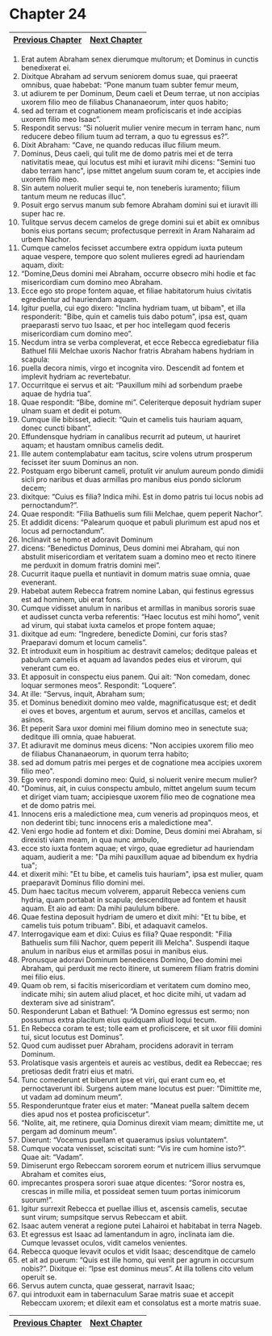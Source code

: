 # Chapter 24
| [Previous Chapter](Chapter%2023.md)| [Next Chapter](Chapter%2025.md) |
| --- | --- |
1. Erat autem Abraham senex dierumque multorum; et Dominus in cunctis benedixerat ei.
2. Dixitque Abraham ad servum seniorem domus suae, qui praeerat omnibus, quae habebat: “Pone manum tuam subter femur meum,
3. ut adiurem te per Dominum, Deum caeli et Deum terrae, ut non accipias uxorem filio meo de filiabus Chananaeorum, inter quos habito;
4. sed ad terram et cognationem meam proficiscaris et inde accipias uxorem filio meo Isaac”.
5. Respondit servus: “Si noluerit mulier venire mecum in terram hanc, num reducere debeo filium tuum ad terram, a quo tu egressus es?”.
6. Dixit Abraham: “Cave, ne quando reducas illuc filium meum.
7. Dominus, Deus caeli, qui tulit me de domo patris mei et de terra nativitatis meae, qui locutus est mihi et iuravit mihi dicens: "Semini tuo dabo terram hanc", ipse mittet angelum suum coram te, et accipies inde uxorem filio meo.
8. Sin autem noluerit mulier sequi te, non teneberis iuramento; filium tantum meum ne reducas illuc”.
9. Posuit ergo servus manum sub femore Abraham domini sui et iuravit illi super hac re.
10. Tulitque servus decem camelos de grege domini sui et abiit ex omnibus bonis eius portans secum; profectusque perrexit in Aram Naharaim ad urbem Nachor.
11. Cumque camelos fecisset accumbere extra oppidum iuxta puteum aquae vespere, tempore quo solent mulieres egredi ad hauriendam aquam, dixit:
12. “Domine,Deus domini mei Abraham, occurre obsecro mihi hodie et fac misericordiam cum domino meo Abraham.
13. Ecce ego sto prope fontem aquae, et filiae habitatorum huius civitatis egredientur ad hauriendam aquam.
14. Igitur puella, cui ego dixero: "Inclina hydriam tuam, ut bibam", et illa responderit: "Bibe, quin et camelis tuis dabo potum", ipsa est, quam praeparasti servo tuo Isaac, et per hoc intellegam quod feceris misericordiam cum domino meo”.
15. Necdum intra se verba compleverat, et ecce Rebecca egrediebatur filia Bathuel filii Melchae uxoris Nachor fratris Abraham habens hydriam in scapula:
16. puella decora nimis, virgo et incognita viro. Descendit ad fontem et implevit hydriam ac revertebatur.
17. Occurritque ei servus et ait: “Pauxillum mihi ad sorbendum praebe aquae de hydria tua”.
18. Quae respondit: “Bibe, domine mi”. Celeriterque deposuit hydriam super ulnam suam et dedit ei potum.
19. Cumque ille bibisset, adiecit: “Quin et camelis tuis hauriam aquam, donec cuncti bibant”.
20. Effundensque hydriam in canalibus recurrit ad puteum, ut hauriret aquam; et haustam omnibus camelis dedit.
21. Ille autem contemplabatur eam tacitus, scire volens utrum prosperum fecisset iter suum Dominus an non.
22. Postquam ergo biberunt cameli, protulit vir anulum aureum pondo dimidii sicli pro naribus et duas armillas pro manibus eius pondo siclorum decem;
23. dixitque: “Cuius es filia? lndica mihi. Est in domo patris tui locus nobis ad pernoctandum?”.
24. Quae respondit: “Filia Bathuelis sum filii Melchae, quem peperit Nachor”.
25. Et addidit dicens: “Palearum quoque et pabuli plurimum est apud nos et locus ad pernoctandum”.
26. Inclinavit se homo et adoravit Dominum
27. dicens: “Benedictus Dominus, Deus domini mei Abraham, qui non abstulit misericordiam et veritatem suam a domino meo et recto itinere me perduxit in domum fratris domini mei”.
28. Cucurrit itaque puella et nuntiavit in domum matris suae omnia, quae evenerant.
29. Habebat autem Rebecca fratrem nomine Laban, qui festinus egressus est ad hominem, ubi erat fons.
30. Cumque vidisset anulum in naribus et armillas in manibus sororis suae et audisset cuncta verba referentis: “Haec locutus est mihi homo”, venit ad virum, qui stabat iuxta camelos et prope fontem aquae;
31. dixitque ad eum: “Ingredere, benedicte Domini, cur foris stas? Praeparavi domum et locum camelis”.
32. Et introduxit eum in hospitium ac destravit camelos; deditque paleas et pabulum camelis et aquam ad lavandos pedes eius et virorum, qui venerant cum eo.
33. Et apposuit in conspectu eius panem. Qui ait: “Non comedam, donec loquar sermones meos”. Respondit: “Loquere”.
34. At ille: “Servus, inquit, Abraham sum;
35. et Dominus benedixit domino meo valde, magnificatusque est; et dedit ei oves et boves, argentum et aurum, servos et ancillas, camelos et asinos.
36. Et peperit Sara uxor domini mei filium domino meo in senectute sua; deditque illi omnia, quae habuerat.
37. Et adiuravit me dominus meus dicens: "Non accipies uxorem filio meo de filiabus Chananaeorum, in quorum terra habito;
38. sed ad domum patris mei perges et de cognatione mea accipies uxorem filio meo".
39. Ego vero respondi domino meo: Quid, si noluerit venire mecum mulier?
40. "Dominus, ait, in cuius conspectu ambulo, mittet angelum suum tecum et diriget viam tuam; accipiesque uxorem filio meo de cognatione mea et de domo patris mei.
41. Innocens eris a maledictione mea, cum veneris ad propinquos meos, et non dederint tibi; tunc innocens eris a maledictione mea".
42. Veni ergo hodie ad fontem et dixi: Domine, Deus domini mei Abraham, si direxisti viam meam, in qua nunc ambulo,
43. ecce sto iuxta fontem aquae; et virgo, quae egredietur ad hauriendam aquam, audierit a me: "Da mihi pauxillum aquae ad bibendum ex hydria tua";
44. et dixerit mihi: "Et tu bibe, et camelis tuis hauriam", ipsa est mulier, quam praeparavit Dominus filio domini mei.
45. Dum haec tacitus mecum volverem, apparuit Rebecca veniens cum hydria, quam portabat in scapula; descenditque ad fontem et hausit aquam. Et aio ad eam: Da mihi paululum bibere.
46. Quae festina deposuit hydriam de umero et dixit mihi: "Et tu bibe, et camelis tuis potum tribuam". Bibi, et adaquavit camelos.
47. Interrogavique eam et dixi: Cuius es filia? Quae respondit: "Filia Bathuelis sum filii Nachor, quem peperit illi Melcha".
Suspendi itaque anulum in naribus eius et armillas posui in manibus eius.
48. Pronusque adoravi Dominum benedicens Domino, Deo domini mei Abraham, qui perduxit me recto itinere, ut sumerem filiam fratris domini mei filio eius.
49. Quam ob rem, si facitis misericordiam et veritatem cum domino meo, indicate mihi; sin autem aliud placet, et hoc dicite mihi, ut vadam ad dexteram sive ad sinistram”.
50. Responderunt Laban et Bathuel: “A Domino egressus est sermo; non possumus extra placitum eius quidquam aliud loqui tecum.
51. En Rebecca coram te est; tolle eam et proficiscere, et sit uxor filii domini tui, sicut locutus est Dominus”.
52. Quod cum audisset puer Abraham, procidens adoravit in terram Dominum.
53. Prolatisque vasis argenteis et aureis ac vestibus, dedit ea Rebeccae; res pretiosas dedit fratri eius et matri.
54. Tunc comederunt et biberunt ipse et viri, qui erant cum eo, et pernoctaverunt ibi.
Surgens autem mane locutus est puer: “Dimittite me, ut vadam ad dominum meum”.
55. Responderuntque frater eius et mater: “Maneat puella saltem decem dies apud nos et postea proficiscetur”.
56. “Nolite, ait, me retinere, quia Dominus direxit viam meam; dimittite me, ut pergam ad dominum meum”.
57. Dixerunt: “Vocemus puellam et quaeramus ipsius voluntatem”.
58. Cumque vocata venisset, sciscitati sunt: “Vis ire cum homine isto?”. Quae ait: “Vadam”.
59. Dimiserunt ergo Rebeccam sororem eorum et nutricem illius servumque Abraham et comites eius,
60. imprecantes prospera sorori suae atque dicentes:
“Soror nostra es,
crescas in mille milia,
et possideat semen tuum
portas inimicorum suorum!”.
61. Igitur surrexit Rebecca et puellae illius et, ascensis camelis, secutae sunt virum; sumpsitque servus Rebeccam et abiit.
62. Isaac autem venerat a regione putei Lahairoi et habitabat in terra Nageb.
63. Et egressus est Isaac ad lamentandum in agro, inclinata iam die. Cumque levasset oculos, vidit camelos venientes.
64. Rebecca quoque levavit oculos et vidit Isaac; descenditque de camelo
65. et ait ad puerum: “Quis est ille homo, qui venit per agrum in occursum nobis?”. Dixitque ei: “Ipse est dominus meus”. At illa tollens cito velum operuit se.
66. Servus autem cuncta, quae gesserat, narravit Isaac;
67. qui introduxit eam in tabernaculum Sarae matris suae et accepit Rebeccam uxorem; et dilexit eam et consolatus est a morte matris suae.

| [Previous Chapter](Chapter%2023.md)| [Next Chapter](Chapter%2025.md) |
| --- | --- |